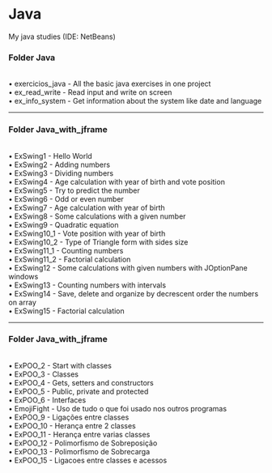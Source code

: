 # Java
My java studies (IDE: NetBeans)

### Folder Java
<br>
• exercicios_java - All the basic java exercises in one project<br>
• ex_read_write - Read input and write on screen<br>
• ex_info_system - Get information about the system like date and language<br>

---

### Folder Java_with_jframe
<br>
• ExSwing1 - Hello World<br>
• ExSwing2 - Adding numbers<br>
• ExSwing3 - Dividing numbers<br>
• ExSwing4 - Age calculation with year of birth and vote position<br>
• ExSwing5 - Try to predict the number <br>
• ExSwing6 - Odd or even number<br>
• ExSwing7 - Age calculation with year of birth<br>
• ExSwing8 - Some calculations with a given number<br>
• ExSwing9 - Quadratic equation <br>
• ExSwing10_1 - Vote position with year of birth<br>
• ExSwing10_2 - Type of Triangle form with sides size<br>
• ExSwing11_1 - Counting numbers<br>
• ExSwing11_2 - Factorial calculation<br>
• ExSwing12 - Some calculations with given numbers with JOptionPane windows<br>
• ExSwing13 - Counting numbers with intervals<br>
• ExSwing14 - Save, delete and organize by decrescent order the numbers on array<br>
• ExSwing15 - Factorial calculation<br>

---

### Folder Java_with_jframe
<br>
• ExPOO_2 - Start with classes<br>
• ExPOO_3 - Classes<br>
• ExPOO_4 - Gets, setters and constructors<br>
• ExPOO_5 - Public, private and protected<br>
• ExPOO_6 - Interfaces<br>
• EmojiFight - Uso de tudo o que foi usado nos outros programas<br>
• ExPOO_9 - Ligações entre classes<br>
• ExPOO_10 - Herança entre 2 classes<br>
• ExPOO_11 - Herança entre varias classes <br>
• ExPOO_12 - Polimorfismo de Sobreposição<br>
• ExPOO_13 - Polimorfismo de Sobrecarga<br>
• ExPOO_15 - Ligacoes entre classes e acessos<br>
